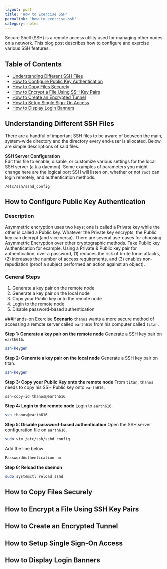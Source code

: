 ```yaml
---
layout: post
title: 'How to Exercise SSH'
permalink: 'how-to-exercise-ssh'
category: notes
---
```


Secure Shell (SSH) is a remote access utility used for managing other nodes on a network. This blog post describes how to configure and exercise various SSH features.

## Table of Contents
* [Understanding Different SSH Files](#understanding-different-ssh-files)
* [How to Configure Public Key Authentication](#how-to-configre-public-key-authentication)
* [How to Copy Files Securely](#how-to-copy-files-securely)
* [How to Encrypt a File Using SSH Key Pairs](#how-to-encrypt-a-file-using-ssh-key-pairs)
* [How to Create an Encrypted Tunnel](#how-to-create-an-encrypted-tunnel)
* [How to Setup Single Sign-On Access](#how-to-setup-single-signon-access)
* [How to Display Login Banners](#how-to-display-login-banners)

## Understanding Different SSH Files
There are a handful of important SSH files to be aware of between the main, system-wide directory and the directory every end-user is allocated. Below are simple descriptions of said files.

**SSH Server Configuration**  
Edit this file to enable, disable, or customize various settings for the local SSH server (a.k.a daemon). Some examples of parameters you might change here are the logical port SSH will listen on, whether or not `root` can login remotely, and authentication methods.

```
/etc/ssh/sshd_config
```

## How to Configure Public Key Authentication
### Description
Asymmetric encryption uses two keys: one is called a Private key while the other is called a Public key. Whatever the Private key encrypts, the Public key can decrypt (and vice versa). There are several use-cases for choosing Asymmetric Encryption over other cryptographic methods. Take Public key Authentication for example. Using a Private & Public key pair for authentication, over a password, (1) reduces the risk of brute force attacks, (2) increases the number of access requirements, and (3) enables non-repudiation (proof a subject performed an action against an object).

### General Steps
1. Generate a key pair on the remote node
2. Generate a key pair on the local node
3. Copy your Public key onto the remote node
4. Login to the remote node
5. Disable password-based authentication

###Hands-on Exercise
**Scenario**
`thanos` wants a more secure method of accessing a remote server called `earth616` from his computer called `titan`.

**Step 1: Generate a key pair on the remote node**
Generate a SSH key pair on `earth616`.
```bash
ssh-keygen
```
**Step 2: Generate a key pair on the local node**
Generate a SSH key pair on titan.
```bash
ssh-keygen
```

**Step 3: Copy your Public Key onto the remote node**
From `titan`, `thanos` needs to copy his SSH Public key onto `earth616`.
```bash
ssh-copy-id thanos@earth616
```

**Step 4: Login to the remote node**
Login to `earth616`.
```bash
ssh thanos@earth616
```

**Step 5: Disable password-based authentication**
Open the SSH server configuration file on `earth616`.
```bash
sudo vim /etc/ssh/sshd_config
```
Add the line below
```bash
PasswordAuthentication no
```

**Step 6: Reload the daemon**
```bash
sudo systemctl reload sshd
```

## How to Copy Files Securely

## How to Encrypt a File Using SSH Key Pairs

## How to Create an Encrypted Tunnel

## How to Setup Single Sign-On Access

## How to Display Login Banners
